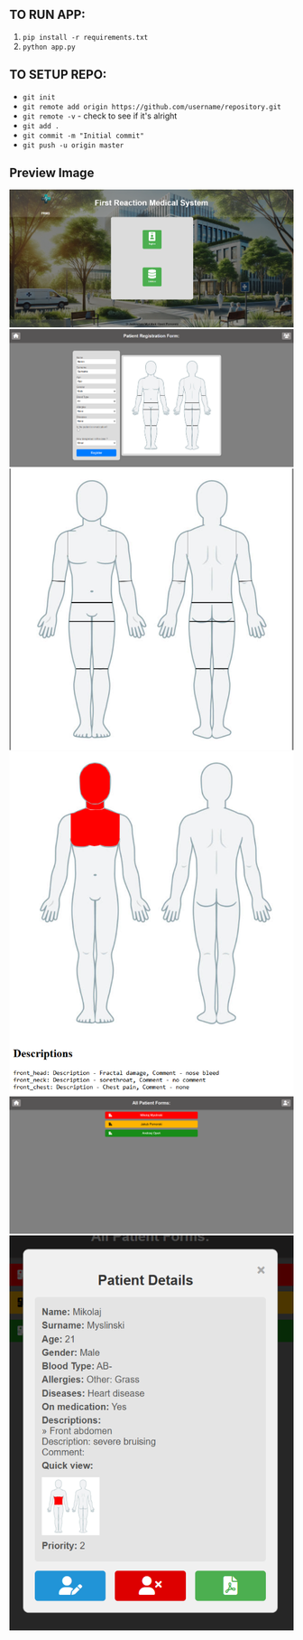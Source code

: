 ## TO RUN APP:
1. `pip install -r requirements.txt`
2. `python app.py`

## TO SETUP REPO:
- `git init`
- `git remote add origin https://github.com/username/repository.git`
- `git remote -v` - check to see if it's alright
- `git add .`
- `git commit -m "Initial commit"`
- `git push -u origin master`

## Preview Image
![Preview Image](/static/images/previews/Preview_Home.png)
![Preview Image](/static/images/previews/Preview_Register.png)
![Preview Image](/static/images/previews/Body_Preview.png)
![Preview Image](/static/images/previews/Preview_Database_Read.png)
![Preview Image](/static/images/previews/All_Preview.png)
![Preview Image](/static/images/previews/Preview_Popout.png)

